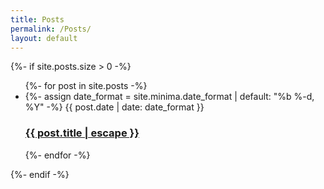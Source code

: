 ```yaml
---
title: Posts
permalink: /Posts/
layout: default
---
```


{%- if site.posts.size > 0 -%}
  
  <ul class="post-list">
    {%- for post in site.posts -%}
      <li>
        {%- assign date_format = site.minima.date_format | default: "%b %-d, %Y" -%}
        {{ post.date | date: date_format }}
        <h3>
          <a class="post-link" href="{{ post.url | relative_url }}">{{ post.title | escape }}</a>
        </h3>
      </li>
    {%- endfor -%}
  </ul>
  
{%- endif -%}